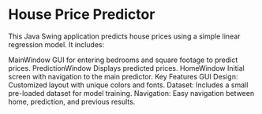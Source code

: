 # House Price Predictor
This Java Swing application predicts house prices using a simple linear regression model. It includes:

MainWindow
GUI for entering bedrooms and square footage to predict prices.
PredictionWindow
Displays predicted prices.
HomeWindow
Initial screen with navigation to the main predictor.
Key Features
GUI Design: Customized layout with unique colors and fonts.
Dataset: Includes a small pre-loaded dataset for model training.
Navigation: Easy navigation between home, prediction, and previous results.
